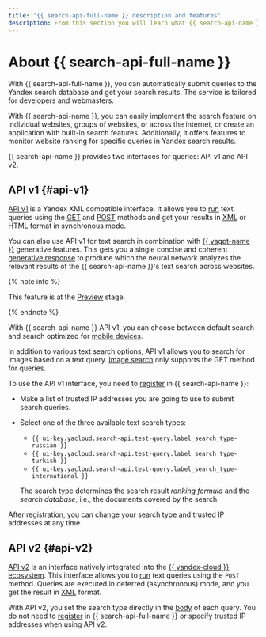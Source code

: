 ```yaml
---
title: '{{ search-api-full-name }} description and features'
description: From this section you will learn what {{ search-api-name }} is, what tools and features it provides, and what challenges it can be up to.
---
```


# About {{ search-api-full-name }}

With {{ search-api-full-name }}, you can automatically submit queries to the Yandex search database and get your search results. The service is tailored for developers and webmasters.

With {{ search-api-name }}, you can easily implement the search feature on individual websites, groups of websites, or across the internet, or create an application with built-in search features. Additionally, it offers features to monitor website ranking for specific queries in Yandex search results.

{{ search-api-name }} provides two interfaces for queries: API v1 and API v2.

## API v1 {#api-v1}

[API v1](./get-request.md) is a Yandex XML compatible interface. It allows you to [run](../operations/searching.md) text queries using the [GET](../concepts/get-request.md) and [POST](../concepts/post-request.md) methods and get your results in [XML](./response.md) or [HTML](./html-response.md) format in synchronous mode.

You can also use API v1 for text search in combination with [{{ yagpt-name }}](../../foundation-models/concepts/yandexgpt/index.md) generative features. This gets you a single concise and coherent [generative response](./generative-response.md) to produce which the neural network analyzes the relevant results of the {{ search-api-name }}'s text search across websites.

{% note info %}

This feature is at the [Preview](../../overview/concepts/launch-stages.md) stage.

{% endnote %}

With {{ search-api-name }} API v1, you can choose between default search and search optimized for [mobile devices](../operations/mobile.md).

In addition to various text search options, API v1 allows you to search for images based on a text query. [Image search](./pic-search.md) only supports the GET method for queries.

To use the API v1 interface, you need to [register](../operations/workaround.md) in {{ search-api-name }}:
* Make a list of trusted IP addresses you are going to use to submit search queries.
* Select one of the three available text search types:

    * `{{ ui-key.yacloud.search-api.test-query.label_search_type-russian }}`
    * `{{ ui-key.yacloud.search-api.test-query.label_search_type-turkish }}`
    * `{{ ui-key.yacloud.search-api.test-query.label_search_type-international }}`

    The search type determines the search result _ranking formula_ and the _search database_, i.e., the documents covered by the search.
    
After registration, you can change your search type and trusted IP addresses at any time.

## API v2 {#api-v2}

[API v2](../operations/web-search.md) is an interface natively integrated into the [{{ yandex-cloud }} ecosystem](../../overview/concepts/services.md). This interface allows you to [run](../operations/web-search.md) text queries using the `POST` method. Queries are executed in deferred (asynchronous) mode, and you get the result in [XML](./response.md) format.

With API v2, you set the search type directly in the [body](./web-search.md#parameters) of each query. You do not need to [register](../operations/workaround.md#registration) in {{ search-api-full-name }} or specify trusted IP addresses when using API v2.


